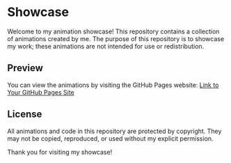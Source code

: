# Showcase
Welcome to my animation showcase! This repository contains a collection of animations created by me. The purpose of this repository is to showcase my work; these animations are not intended for use or redistribution.

## Preview
You can view the animations by visiting the GitHub Pages website: [Link to Your GitHub Pages Site](https://yourusername.github.io/repositoryname)

## License
All animations and code in this repository are protected by copyright. They may not be copied, reproduced, or used without my explicit permission.

Thank you for visiting my showcase!
